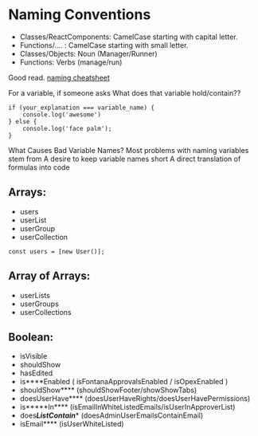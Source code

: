 
# Naming Conventions

- Classes/ReactComponents: CamelCase starting with capital letter.
- Functions/.... : CamelCase starting with small letter.
- Classes/Objects: Noun (Manager/Runner)
- Functions: Verbs (manage/run)

Good read. [naming cheatsheet](https://github.com/kettanaito/naming-cheatsheet/blob/main/README.md)

For a variable, if someone asks
What does that variable hold/contain??

```JS
if (your_explanation === variable_name) {
	console.log('awesome')
} else {
 	console.log('face palm');
}
```

What Causes Bad Variable Names?
Most problems with naming variables stem from
A desire to keep variable names short
A direct translation of formulas into code

## Arrays:
- users
- userList
- userGroup
- userCollection

```JS
const users = [new User()];
```

## Array of Arrays:
- userLists
- userGroups
- userCollections

## Boolean:
- isVisible
- shouldShow
- hasEdited
- is****Enabled   ( isFontanaApprovalsEnabled / isOpexEnabled )
- shouldShow****   (shouldShowFooter/showShowTabs)
- doesUserHave****   (doesUserHaveRights/doesUserHavePermissions)
- is*****In****     (isEmailInWhiteListedEmails/isUserInApproverList)
- does***ListContain****  (doesAdminUserEmailsContainEmail)
- isEmail****   (isUserWhiteListed)
